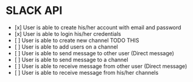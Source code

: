 # SLACK API

-    [x] User is able to create his/her account with email and password
-    [x] User is able to login his/her credentials
-    [ ] User is able to create new channel TODO THIS
-    [ ] User is able to add users on a channel
-    [ ] User is able to send message to other user (Direct message)
-    [ ] User is able to send message to a channel
-    [ ] User is able to receive message from other user (Direct message)
-    [ ] User is able to receive message from his/her channels
